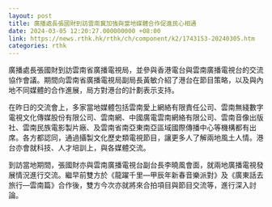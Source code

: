 ```yaml
---
layout: post
title: 廣播處長張國財到訪雲南冀加強與當地媒體合作促進民心相通
date: 2024-03-05 12:20:27.000000000 +08:00
link: https://news.rthk.hk/rthk/ch/component/k2/1743153-20240305.htm
categories: rthk
---
```


廣播處長張國財到訪雲南省廣播電視局，並參與香港電台與雲南廣播電視台的交流協作會議。期間向雲南省廣播電視局副局長黃敏介紹了港台在節目策略，以及與內地不同媒體的合作進展，局方對港台的計劃表示支持。

在昨日的交流會上，多家當地媒體包括雲南愛上網絡有限責任公司、雲南無綫數字電視文化傳媒股份有限公司、雲南網、中國廣電雲南網絡有限公司、雲南音像出版社、雲南民族電影製片廠、及雲南省南亞東南亞區域國際傳播中心等機構都有出席。各方都認同，通過攝製文化歷史類電視節目，讓更多人了解兩地風土人情。港台亦會就科技、人才培訓上，與各媒體交流。

到訪當地期間，張國財亦與雲南廣播電視台副台長李曉風會面，就兩地廣播電視發展情況進行交流。繼早前雙方於《龍躍千里—甲辰年新春音樂派對》及《廣東話去旅行—雲南篇》合作後，雙方今次亦就將來合拍項目與節目交流等，進行深入討論。
